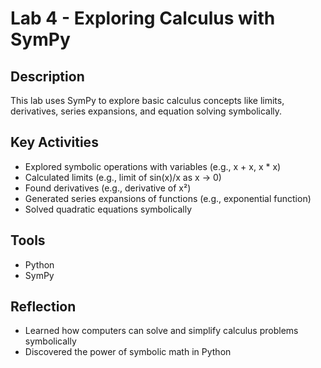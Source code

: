 # Lab 4 - Exploring Calculus with SymPy

## Description
This lab uses SymPy to explore basic calculus concepts like limits, derivatives, series expansions, and equation solving symbolically.

## Key Activities
- Explored symbolic operations with variables (e.g., x + x, x * x)
- Calculated limits (e.g., limit of sin(x)/x as x → 0)
- Found derivatives (e.g., derivative of x²)
- Generated series expansions of functions (e.g., exponential function)
- Solved quadratic equations symbolically

## Tools
- Python
- SymPy

## Reflection
- Learned how computers can solve and simplify calculus problems symbolically
- Discovered the power of symbolic math in Python
